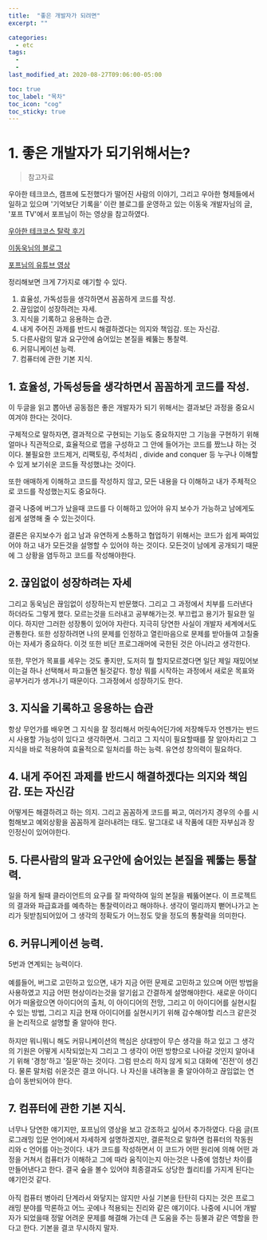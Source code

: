 ```yaml
---
title:  "좋은 개발자가 되려면"
excerpt: ""

categories:
  - etc
tags:
  - 
  - 
last_modified_at: 2020-08-27T09:06:00-05:00

toc: true
toc_label: "목차"
toc_icon: "cog"
toc_sticky: true
---
```


# 1. 좋은 개발자가 되기위해서는?

> 참고자료  

우아한 테크코스, 캠프에 도전했다가 떨어진 사람의 이야기, 그리고 우아한 형제들에서 일하고 있으며 '기억보단 기록을' 이란 블로그를 운영하고 있는 이동욱 개발자님의 글, '포프 TV'에서 포프님이 하는 영상을 참고하였다.

 [우아한 테크코스 탈락 후기](https://zereight.tistory.com/416)  
 
 [이동욱님의 블로그](https://jojoldu.tistory.com/)  

 [포프님의 유튜브 영상](https://youtu.be/ESU2IkFj9VM)  

  
정리해보면 크게 7가지로 얘기할 수 있다.

1. 효율성, 가독성등을 생각하면서 꼼꼼하게 코드를 작성. 
2. 끊임없이 성장하려는 자세.
3. 지식을 기록하고 응용하는 습관.
4. 내게 주어진 과제를 반드시 해결하겠다는 의지와 책임감. 또는 자신감.
5. 다른사람의 말과 요구안에 숨어있는 본질을 꿰뚫는 통찰력.
6. 커뮤니케이션 능력.
7. 컴퓨터에 관한 기본 지식.

## 1. 효율성, 가독성등을 생각하면서 꼼꼼하게 코드를 작성. 
이 두글을 읽고 뽑아낸 공동점은 좋은 개발자가 되기 위해서는 결과보단 과정을 중요시 여겨야 한다는 것이다. 

구체적으로 말하자면, 결과적으로 구현되는 기능도 중요하지만 그 기능을 구현하기 위해 얼마나 직관적으로, 효율적으로 맵을 구성하고 그 안에 들어가는 코드를 짰느냐 하는 것이다. 불필요한 코드제거, 리팩토링, 주석처리 , divide and conquer 등 누구나 이해할 수 있게 보기쉬운 코드들 작성했냐는 것이다.  

또한 애매하게 이해하고 코드를 작성하지 않고, 모든 내용을 다 이해하고 내가 주체적으로 코드를 작성했는지도 중요하다. 

결국 나중에 버그가 났을때 코드를 다 이해하고 있어야 유지 보수가 가능하고 남에게도 쉽게 설명해 줄 수 있는것이다. 

결론은 유지보수가 쉽고 남과 유연하게 소통하고 협업하기 위해서는 코드가 쉽게 짜여있어야 하고 내가 모든것을 설명할 수 있어야 하는 것이다. 모든것이 남에게 공개되기 때문에 그 상황을 염두하고 코드를 작성해야한다.  

## 2. 끊임없이 성장하려는 자세

그리고 동욱님은 끊임없이 성장하는지 반문했다. 그리고 그 과정에서 치부를 드러낸다 하더라도 그렇게 했다. 모르는것을 드러내고 공부해가는것. 부끄럽고 용기가 필요한 일이다. 하지만 그러한 성장통이 있어야 자란다. 지극히 당연한 사실이 개발자 세계에서도 관통한다. 또한 성장하려면 나의 문제를 인정하고 열린마음으로 문제를 받아들여 고칠줄아는 자세가 중요하다. 이것 또한 비단 프로그래머에 국한된 것은 아니라고 생각한다. 

또한, 무언가 목표를 세우는 것도 좋지만, 도저히 뭘 할지모르겠다면 일단 제일 재밌어보이는걸 하나 선택해서 파고들면 될것같다. 항상 뭐를 시작하는 과정에서 새로운 목표와 공부거리가 생겨나기 때문이다. 그과정에서 성장하기도 한다.

## 3. 지식을 기록하고 응용하는 습관

항상 무언가를 배우면 그 지식을 잘 정리해서 머릿속어딘가에 저장해두자 언젠가는 반드시 사용할 가능성이 있다고 생각하면서. 그리고 그 지식이 필요할때를 잘 알아차리고 그 지식을 바로 적용하여 효율적으로 일처리를 하는 능력. 유연성 창의력이 필요하다.

## 4. 내게 주어진 과제를 반드시 해결하겠다는 의지와 책임감. 또는 자신감

어떻게든 해결하려고 하는 의지. 그리고 꼼꼼하게 코드를 짜고, 여러가지 경우의 수를 시험해보고 예외상황을 꼼꼼하게 걸러내려는 태도. 말그대로 내 작품에 대한 자부심과 장인정신이 있어야한다.  

## 5. 다른사람의 말과 요구안에 숨어있는 본질을 꿰뚫는 통찰력.

일을 하게 될때 클라이언트의 요구를 잘 파악하여 일의 본질을 꿰뚫어본다. 이 프로젝트의 결과와 파급효과를 예측하는 통찰력이라고 해야하나. 생각이 멀리까지 뻗어나가고 논리가 뒷받침되어있어 그 생각의 정확도가 어느정도 맞을 정도의 통찰력을 의미한다. 

## 6. 커뮤니케이션 능력.  

5번과 연계되는 능력이다.  
\
예를들어, 버그로 고민하고 있으면, 내가 지금 어떤 문제로 고민하고 있으며 어떤 방법을 사용하였고 지금 어떤 현상이라는것을 알기쉽고 간결하게 설명해야한다. 새로운 아이디어가 떠올랐으면 아이디어의 출처, 이 아이디어의 전망, 그리고 이 아이디어를 실현시킬수 있는 방법, 그리고 지금 현재 아이디어를 실현시키기 위해 감수해야할 리스크 같은것을 논리적으로 설명할 줄 알아야 한다.
\
\
하지만 뭐니뭐니 해도 커뮤니케이션의 핵심은 상대방이 무슨 생각을 하고 있고 그 생각의 기원은 어떻게 시작되었는지 그리고 그 생각이 어떤 방향으로 나아갈 것인지 알아내기 위해 '경청'하고 '질문'하는 것이다. 그럼 딴소리 하지 않게 되고 대화에 '진전'이 생긴다. 물론 말처럼 쉬운것은 결코 아니다. 나 자신을 내려놓을 줄 알아야하고 끊임없는 연습이 동반되어야 한다.  

## 7. 컴퓨터에 관한 기본 지식.  

너무나 당연한 얘기지만, 포프님의 영상을 보고 강조하고 싶어서 추가하였다. 다음 글(프로그래밍 입문 언어)에서 자세하게 설명하겠지만, 결론적으로 말하면 컴퓨터의 작동원리와 c 언어를 아는것이다. 내가 코드를 작성하면서 이 코드가 어떤 원리에 의해 어떤 과정을 거쳐서 컴퓨터가 이해하고 그에 따라 움직이는지 아는것은 나중에 엄청난 차이를 만들어낸다고 한다. 결국 숲을 볼수 있어야 최종결과도 상당한 퀄리티를 가지게 된다는 얘기인것 같다.
\
\
아직 컴퓨터 병아리 단계라서 와닿지는 않지만 사실 기본을 탄탄히 다지는 것은 프로그래밍 분야를 막론하고 어느 곳에나 적용되는 진리와 같은 얘기이다. 나중에 시니어 개발자가 되었을때 정말 어려운 문제를 해결해 가는데 큰 도움을 주는 등불과 같은 역할을 한다고 한다. 기본을 결코 무시하지 말자.